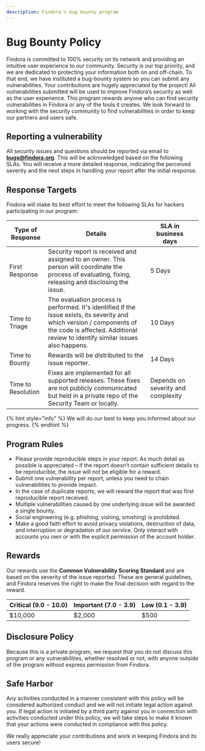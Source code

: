 ```yaml
---
description: Findora's bug bounty program
---
```


# Bug Bounty Policy

Findora is committed to 100% security on its network and providing an intuitive user experience to our community. Security is our top priority, and we are dedicated to protecting your information both on and off-chain. To that end, we have instituted a bug-bounty system so you can submit any vulnerabilities. Your contributions are hugely appreciated by the project! All vulnerabilities submitted will be used to improve Findora’s security as well as the user experience. This program rewards anyone who can find security vulnerabilities in Findora or any of the tools it creates. We look forward to working with the security community to find vulnerabilities in order to keep our partners and users safe.&#x20;

## Reporting a vulnerability&#x20;

All security issues and questions should be reported via email to [**bugs@findora.org**](mailto:bugs@findora.org). This will be acknowledged based on the following SLAs. You will receive a more detailed response, indicating the perceived severity and the next steps in handling your report after the initial response.&#x20;

## Response Targets

Findora will make its best effort to meet the following SLAs for hackers participating in our program:

|  Type of Response  | Details                                                                                                                                                                                                   | SLA in business days               |   |
| ------------------ | --------------------------------------------------------------------------------------------------------------------------------------------------------------------------------------------------------- | ---------------------------------- | - |
| First Response     | Security report is received and assigned to an owner. This person will coordinate the process of evaluating, fixing, releasing and disclosing the issue.                                                  | 5 Days                             |   |
| Time to Triage     | The evaluation process is performed. It's identified if the issue exists, its severity and which version / components of the code is affected. Additional review to identify similar issues also happens. | 10 Days                            |   |
| Time to Bounty     | Rewards will be distributed to the issue reporter.                                                                                                                                                        | 14 Days                            |   |
| Time to Resolution | Fixes are implemented for all supported releases. These fixes are not publicly communicated but held in a private repo of the Security Team or locally.                                                   | Depends on severity and complexity |   |

{% hint style="info" %}
We will do our best to keep you informed about our progress.
{% endhint %}

## Program Rules

* Please provide reproducible steps in your report. As much detail as possible is appreciated – if the report doesn’t contain sufficient details to be reproducible, the issue will not be eligible for a reward.
* Submit one vulnerability per report, unless you need to chain vulnerabilities to provide impact.
* In the case of duplicate reports, we will reward the report that was first reproducible report received.
* Multiple vulnerabilities caused by one underlying issue will be awarded a single bounty.
* Social engineering (e.g. phishing, vishing, smishing) is prohibited.
* Make a good faith effort to avoid privacy violations, destruction of data, and interruption or degradation of our service. Only interact with accounts you own or with the explicit permission of the account holder.

## Rewards

Our rewards use the **Common Vulnerability Scoring Standard** and are based on the severity of the issue reported. These are general guidelines, and Findora reserves the right to make the final decision with regard to the reward.

| Critical (9.0 - 10.0) | Important (7.0 - 3.9) | Low (0.1 - 3.9) |
| --------------------- | --------------------- | --------------- |
| $10,000               | $2,000                | $500            |

## Disclosure Policy

Because this is a private program, we request that you do not discuss this program or any vulnerabilities, whether resolved or not, with anyone outside of the program without express permission from Findora.

## Safe Harbor

Any activities conducted in a manner consistent with this policy will be considered authorized conduct and we will not initiate legal action against you. If legal action is initiated by a third party against you in connection with activities conducted under this policy, we will take steps to make it known that your actions were conducted in compliance with this policy.

We really appreciate your contributions and work in keeping Findora and its users secure!
